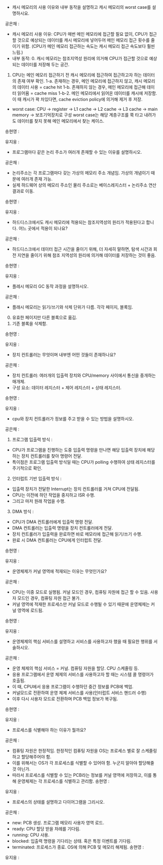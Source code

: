 - 캐시 메모리의 사용 이유와 내부 동작을 설명하고 캐시 메모리의 worst case를 설명하시요.

공은채 :

- 캐시 메모리 사용 이유:
  CPU가 매번 메인 메모리에 접근할 필요 없이, CPU가 접근할 것으로 예상되는 데이터를 캐시 메모리에 넣어두어 메인 메모리 접근 횟수를 줄이기 위함. (CPU가 메인 메모리 접근하는 속도는 캐시 메모리 접근 속도보다 훨씬 느림.)
- 내부 동작: 0. 캐시 메모리는 참조지역성 원리에 의거해 CPU가 접근할 것으로 예상되는 데이터를 저장해 두는 공간.

1. CPU는 메인 메모리 접근하기 전 캐시 메모리에 접근하여 접근하고자 하는 데이터의 존재 여부 확인.
   1-a. 존재하는 경우, 메인 메모리에 접근하지 않고, 캐시 메모리의 데이터 사용 = cache hit
   1-b. 존재하지 않는 경우, 메인 메모리에 접근해 데이터 읽어욤 = cache miss
   1-b-2. 메인 메모리에서 읽어온 데이터를 캐시에 저장함. 이 때 캐시가 꽉 차있다면, cache eviction policy에 의거해 제거 후 저장.

- worst case:
  CPU -> register -> L1 cache -> L2 cache -> L3 cache -> main memory -> 보조기억장치로 구성
  worst case는 해당 계층구조를 쭉 타고 내려가도 데이터를 찾지 못해 메인 메모리에서 찾는 케이스.

송현영 :

유지웅 :

- 프로그램마다 같은 논리 주소가 여러개 존재할 수 있는 이유를 설명하시오.

공은채 :

- 논리주소는 각 프로그램마다 갖는 가상의 메모리 주소 개념임. 가상의 개념이기 때문에 여러개 존재 가능.
- 실제 하드웨어 상의 메모리 주소인 물리 주소로는 베이스레지스터 + 논리주소 연산 결과로 이동.

송현영 :

유지웅 :

- 하드디스크에서도 캐시 메모리에 적용되는 참조지역성의 원리가 적용된다고 합니다. 어느 곳에서 적용이 되나요?

공은채 :

- 하드디스크에서 데이터 접근 시간을 줄이기 위해, 더 자세히 말하면, 탐색 시간과 회전 지연을 줄이기 위해 참조 지역성의 원리에 의거해 데이터를 저장하는 것이 좋음.

송현영 :

유지웅 :

- 플레시 메모리 GC 동작 과정을 설명하시오.

공은채 :

- 플래시 메모리는 읽기/쓰기와 삭제 단위가 다름. 각각 페이지, 블록임.

0. 유효한 페이지만 다른 블록으로 옮김.
1. 기존 블록을 삭제함.

송현영 :

유지웅 :

- 장치 컨트롤러는 무엇이며 내부엔 어떤 것들이 존재하나요?

공은채 :

- 장치 컨트롤러: 여러개의 입출력 장치와 CPU/memory 사이에서 통신을 중개하는 매개체.
- 구성 요소: 데이터 레지스터 + 제어 레지스터 + 상태 레지스터.

송현영 :

유지웅 :

- cpu와 장치 컨트롤러가 정보를 주고 받을 수 있는 방법을 설명하시오.

공은채 :

1. 프로그램 입출력 방식 :

- CPU가 프로그램을 진행하는 도중 입출력 명령을 만나면 해당 입출력 장치에 해당하는 장치 컨트롤러를 찾아 명령어 전달.
- 특이점은 프로그램 입출력 방식일 때는 CPU가 polling 수행하여 상태 레지스터를 주기적으로 확인.

2. 인터럽트 기반 입출력 방식 :

- 입출력 장치가 전달한 Interrupt는 장치 컨트롤러를 거쳐 CPU에 전달됨.
- CPU는 이전에 하던 작업을 중지하고 ISR 수행.
- 그리고 마저 원래 작업을 수행.

3. DMA 방식 :

- CPU가 DMA 컨트롤러에게 입출력 명령 전달.
- DMA 컨트롤러는 입출력 명령을 장치 컨트롤러에게 전달.
- 장치 컨트롤러가 입출력을 완료하면 바로 메모리에 접근해 읽기/쓰기 수행.
- 완료 시 DMA 컨트롤러는 CPU에게 인터럽트 전달.

송현영 :

유지웅 :

- 운영체제가 커널 영역에 적재되는 이유는 무엇인가요?

공은채 :

- CPU는 이중 모드로 실행됨. 커널 모드인 경우, 컴퓨팅 자원에 접근 할 수 있음. 사용자 모드인 경우, 컴퓨팅 자원 접근 불가.
- 커널 영역에 적재한 프로세스만 커널 모드로 수행될 수 있기 때문에 운영체제는 커널 영역에 로드됨.

송현영 :

유지웅 :

- 운영체제의 핵심 서비스를 설명하고 서비스를 사용하고자 했을 때 필요한 행위를 서술하시오.

공은채 :

- 운영 체제의 핵심 서비스 = 커널. 컴퓨팅 자원을 할당. CPU 스케줄링 등.
- 응용 프로그램에서 운영 체제의 서비스를 사용하고자 할 때는 시스템 콜 명령어가 호출됨.
- 이 때, CPU에서 응용 프로그램이 수행하던 중간 정보를 PCB에 백업.
- 커널모드로 전환하여 운영 체제 서비스를 사용(인터럽트 서비스 핸드러 수행)
- 이후 다시 사용자 모드로 전환하며 PCB 백업 정보가 복구됨.

송현영 :

유지웅 :

- 프로세스를 식별해야 하는 이유가 뭘까요?

공은채 :

- 컴퓨팅 자원은 한정적임. 한정적인 컴퓨팅 자원을 OS는 프로세스 별로 잘 스케줄링하고 할당해주어야 함.
- 이를 위해서는 OS가 각 프로세스를 식별할 수 있어야 함. 누군지 알아야 할당해줄 것 아닌가.
- 따라서 프로세스를 식별할 수 있는 PCB라는 정보를 커널 영역에 저장하고, 이를 통해 운영체제는 각 프로세스를 식별하고 관리함.
  송현영 :

유지웅 :

- 프로세스의 상태를 설명하고 다이어그램을 그리시오.

공은채 :

- new: PCB 생성. 프로그램 메모리 사용자 영역 로드.
- ready: CPU 할당 받을 차례를 기다림.
- running: CPU 사용.
- blocked: 입출력 명령을 기다리는 상태. 혹은 특정 이벤트를 기다림.
- terminated: 프로세스가 종료. OS에 의해 PCB 및 메모리 해제됨.
  송현영 :

유지웅 :
